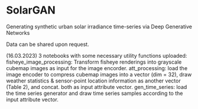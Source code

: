 # SolarGAN
 Generating synthetic urban solar irradiance time-series via Deep Generative Networks

Data can be shared upon request.

(16.03.2023) 3 notebooks with some necessary utility functions uploaded:
fisheye_image_processing: Transform fisheye renderings into grayscale cubemap images as input for the image encorder.
att_processing: load the image encoder to compress cubemap images into a vector (dim = 32), draw weather statistics & sensor-point location information as another vector (Table 2), and concat. both as input attribute vector.
gen_time_series: load the time series generator and draw time series samples according to the input attribute vector.  
